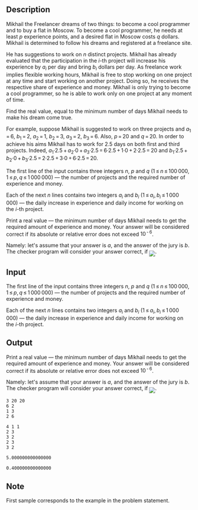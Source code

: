 ## Description

<div><p>Mikhail the Freelancer dreams of two things: to become a cool programmer and to buy a flat in Moscow. To become a cool programmer, he needs at least <span class="tex-span"><i>p</i></span> experience points, and a desired flat in Moscow costs <span class="tex-span"><i>q</i></span> dollars. Mikhail is determined to follow his dreams and registered at a freelance site.</p><p>He has suggestions to work on <span class="tex-span"><i>n</i></span> distinct projects. Mikhail has already evaluated that the participation in the <span class="tex-span"><i>i</i></span>-th project will increase his experience by <span class="tex-span"><i>a</i><sub class="lower-index"><i>i</i></sub></span> per day and bring <span class="tex-span"><i>b</i><sub class="lower-index"><i>i</i></sub></span> dollars per day. As freelance work implies flexible working hours, Mikhail is free to stop working on one project at any time and start working on another project. Doing so, he receives the respective share of experience and money. Mikhail is only trying to become a cool programmer, so he is able to work only on one project at any moment of time.</p><p>Find the real value, equal to the minimum number of days Mikhail needs to make his dream come true.</p><p>For example, suppose Mikhail is suggested to work on three projects and <span class="tex-span"><i>a</i><sub class="lower-index">1</sub> = 6</span>, <span class="tex-span"><i>b</i><sub class="lower-index">1</sub> = 2</span>, <span class="tex-span"><i>a</i><sub class="lower-index">2</sub> = 1</span>, <span class="tex-span"><i>b</i><sub class="lower-index">2</sub> = 3</span>, <span class="tex-span"><i>a</i><sub class="lower-index">3</sub> = 2</span>, <span class="tex-span"><i>b</i><sub class="lower-index">3</sub> = 6</span>. Also, <span class="tex-span"><i>p</i> = 20</span> and <span class="tex-span"><i>q</i> = 20</span>. In order to achieve his aims Mikhail has to work for <span class="tex-span">2.5</span> days on both first and third projects. Indeed, <span class="tex-span"><i>a</i><sub class="lower-index">1</sub>·2.5 + <i>a</i><sub class="lower-index">2</sub>·0 + <i>a</i><sub class="lower-index">3</sub>·2.5 = 6·2.5 + 1·0 + 2·2.5 = 20</span> and <span class="tex-span"><i>b</i><sub class="lower-index">1</sub>·2.5 + <i>b</i><sub class="lower-index">2</sub>·0 + <i>b</i><sub class="lower-index">3</sub>·2.5 = 2·2.5 + 3·0 + 6·2.5 = 20</span>.</p></div><div class="input-specification"><p>The first line of the input contains three integers <span class="tex-span"><i>n</i></span>, <span class="tex-span"><i>p</i></span> and <span class="tex-span"><i>q</i></span> (<span class="tex-span">1 ≤ <i>n</i> ≤ 100 000, 1 ≤ <i>p</i>, <i>q</i> ≤ 1 000 000</span>)&nbsp;— the number of projects and the required number of experience and money.</p><p>Each of the next <span class="tex-span"><i>n</i></span> lines contains two integers <span class="tex-span"><i>a</i><sub class="lower-index"><i>i</i></sub></span> and <span class="tex-span"><i>b</i><sub class="lower-index"><i>i</i></sub></span> (<span class="tex-span">1 ≤ <i>a</i><sub class="lower-index"><i>i</i></sub>, <i>b</i><sub class="lower-index"><i>i</i></sub> ≤ 1 000 000</span>)&nbsp;— the daily increase in experience and daily income for working on the <span class="tex-span"><i>i</i></span>-th project.</p></div><div class="output-specification"><p>Print a real value&nbsp;— the minimum number of days Mikhail needs to get the required amount of experience and money. Your answer will be considered correct if its absolute or relative error does not exceed <span class="tex-span">10<sup class="upper-index"> - 6</sup></span>. </p><p>Namely: let's assume that your answer is <span class="tex-span"><i>a</i></span>, and the answer of the jury is <span class="tex-span"><i>b</i></span>. The checker program will consider your answer correct, if <img align="middle" class="tex-formula" src="file://J61kui2E.png" style="max-width: 100.0%;max-height: 100.0%;">.</p></div>

## Input

<p>The first line of the input contains three integers <span class="tex-span"><i>n</i></span>, <span class="tex-span"><i>p</i></span> and <span class="tex-span"><i>q</i></span> (<span class="tex-span">1 ≤ <i>n</i> ≤ 100 000, 1 ≤ <i>p</i>, <i>q</i> ≤ 1 000 000</span>)&nbsp;— the number of projects and the required number of experience and money.</p><p>Each of the next <span class="tex-span"><i>n</i></span> lines contains two integers <span class="tex-span"><i>a</i><sub class="lower-index"><i>i</i></sub></span> and <span class="tex-span"><i>b</i><sub class="lower-index"><i>i</i></sub></span> (<span class="tex-span">1 ≤ <i>a</i><sub class="lower-index"><i>i</i></sub>, <i>b</i><sub class="lower-index"><i>i</i></sub> ≤ 1 000 000</span>)&nbsp;— the daily increase in experience and daily income for working on the <span class="tex-span"><i>i</i></span>-th project.</p>

## Output

<p>Print a real value&nbsp;— the minimum number of days Mikhail needs to get the required amount of experience and money. Your answer will be considered correct if its absolute or relative error does not exceed <span class="tex-span">10<sup class="upper-index"> - 6</sup></span>. </p><p>Namely: let's assume that your answer is <span class="tex-span"><i>a</i></span>, and the answer of the jury is <span class="tex-span"><i>b</i></span>. The checker program will consider your answer correct, if <img align="middle" class="tex-formula" src="file://J61kui2E.png" style="max-width: 100.0%;max-height: 100.0%;">.</p>





```input1
3 20 20
6 2
1 3
2 6

```




```input2
4 1 1
2 3
3 2
2 3
3 2

```




```output1
5.000000000000000

```




```output2
0.400000000000000

```



## Note

<p>First sample corresponds to the example in the problem statement.</p>

